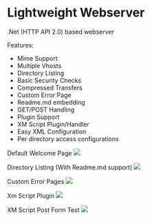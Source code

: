 # Lightweight Webserver
.Net (HTTP API 2.0) based webserver


Features:
- Mime Support
- Multiple Vhosts
- Directory Listing
- Basic Security Checks
- Compressed Transfers
- Custom Error Page
- Readme.md embedding
- GET/POST Handling
- Plugin Support
- XM Script Plugin/Handler
- Easy XML Configuration
- Per directory access configurations


Default Welcome Page
![](https://i.imgur.com/uxMUp3Q.png)

Directory Listing (With Readme.md support)
![](https://i.imgur.com/LCZXOjN.png)

Custom Error Pages
![](https://i.imgur.com/8EHfbUo.png)

Xm Script Plugin
![](https://i.imgur.com/JcDH94p.png)

XM Script Post Form Test
![](https://i.imgur.com/tfqfPui.png)
